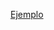 [Ejemplo](http://jeanmazuelos.com/biblioteca/cursos/oracle-plsql-basico/capitulo-6-procedimientos-y-procedimientos-almacenados)